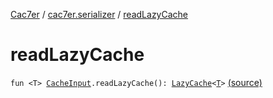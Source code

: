 [Cac7er](../index.md) / [cac7er.serializer](index.md) / [readLazyCache](./read-lazy-cache.md)

# readLazyCache

`fun <T> `[`CacheInput`](-cache-input.md)`.readLazyCache(): `[`LazyCache`](../cac7er/-lazy-cache/index.md)`<`[`T`](read-lazy-cache.md#T)`>` [(source)](http://2wiqua.wcaokaze.com/gitbucket/wcaokaze/Cac7er/blob/master/src/main/java/cac7er/serializer/cache.kt#L74)
